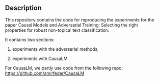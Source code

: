 ## Description

This repository contains the code for reproducing the experiments for the paper Causal Models and Adversarial Training: Selecting the right properties
for robust non-topical text classification.

It contains two sections: 

1) experiments with the adversarial methods,

2) experiments with CausaLM.

For CausaLM, we partly use code from the following repo: https://github.com/amirfeder/CausaLM
